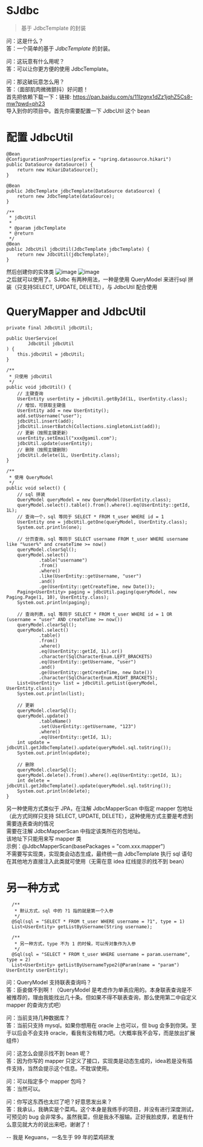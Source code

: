 # SJdbc
> 基于 JdbcTemplate 的封装

问：这是什么？  
答：一个简单的基于 *JdbcTemplate* 的封装。  
  
问：这玩意有什么用呢？  
答：可以让你更方便的使用 JdbcTemplate。  
  
问：那这破玩意怎么用？  
答：（面部肌肉微微颤抖）好问题！  
首先把依赖下载一下：链接: https://pan.baidu.com/s/11Izgnx1dZz1jqhZ5Cs8-mw?pwd=ph23  
导入到你的项目中。首先你需要配置一下 JdbcUtil 这个 bean  
<h1> 配置 JdbcUtil </h1>
  
    @Bean
    @ConfigurationProperties(prefix = "spring.datasource.hikari")
    public DataSource dataSource() {
        return new HikariDataSource();
    }
 
    @Bean
    public JdbcTemplate jdbcTemplate(DataSource dataSource) {
        return new JdbcTemplate(dataSource);
    }
 
    /**
     * jdbcUtil
     * 
     * @param jdbcTemplate
     * @return
     */
    @Bean
    public JdbcUtil jdbcUtil(JdbcTemplate jdbcTemplate) {
        return new JdbcUtil(jdbcTemplate);
    }
    
然后创建你的实体类
![image](https://user-images.githubusercontent.com/53511645/222941699-06b4eaaa-9627-4926-a775-c1bc216a0e58.png)
![image](https://user-images.githubusercontent.com/53511645/222941677-bf90fd5e-e597-4e26-baa4-29bb776aa76c.png)  
之后就可以使用了。SJdbc 有两种用法，一种是使用 QueryModel 来进行sql 拼装（只支持SELECT, UPDATE, DELETE），与 JdbcUtil 配合使用
<h1> QueryMapper and JdbcUtil </h1>
 
    private final JdbcUtil jdbcUtil;
 
    public UserService(
            JdbcUtil jdbcUtil
    ) {
        this.jdbcUtil = jdbcUtil;
    }
 
    /**
     * 只使用 jdbcUtil
     */
    public void jdbcUtil() {
        // 主键查询
        UserEntity userEntity = jdbcUtil.getById(1L, UserEntity.class);
        // 增加，可获取主键值
        UserEntity add = new UserEntity();
        add.setUsername("user");
        jdbcUtil.insert(add);
        jdbcUtil.insertBatch(Collections.singletonList(add));
        // 更新（按照主键更新）
        userEntity.setEmail("xxx@gamil.com");
        jdbcUtil.update(userEntity);
        // 删除（按照主键删除）
        jdbcUtil.delete(1L, UserEntity.class);
    }
 
    /**
     * 使用 QueryModel
     */
    public void select() {
        // sql 拼装
        QueryModel queryModel = new QueryModel(UserEntity.class);
        queryModel.select().table().from().where().eq(UserEntity::getId, 1L);
        // 查询一个，sql 等同于 SELECT * FROM t_user WHERE id = 1
        UserEntity one = jdbcUtil.getOne(queryModel, UserEntity.class);
        System.out.println(one);
 
        // 分页查询，sql 等同于 SELECT username FROM t_user WHERE username like "%user%" and createTime >= now()
        queryModel.clearSql();
        queryModel.select()
                .table("username")
                .from()
                .where()
                .like(UserEntity::getUsername, "user")
                .and()
                .ge(UserEntity::getCreateTime, new Date());
        Paging<UserEntity> paging = jdbcUtil.paging(queryModel, new Paging.Page(1, 10), UserEntity.class);
        System.out.println(paging);
 
        // 查询列表，sql 等同于 SELECT * FROM t_user WHERE id = 1 OR (username = "user" AND createTime >= now())
        queryModel.clearSql();
        queryModel.select()
                .table()
                .from()
                .where()
                .eq(UserEntity::getId, 1L).or()
                .character(SqlCharacterEnum.LEFT_BRACKETS)
                .eq(UserEntity::getUsername, "user")
                .and()
                .ge(UserEntity::getCreateTime, new Date())
                .character(SqlCharacterEnum.RIGHT_BRACKETS);
        List<UserEntity> list = jdbcUtil.getList(queryModel, UserEntity.class);
        System.out.println(list);
 
        // 更新
        queryModel.clearSql();
        queryModel.update()
                .tableName()
                .set(UserEntity::getUsername, "123")
                .where()
                .eq(UserEntity::getId, 1L);
        int update = jdbcUtil.getJdbcTemplate().update(queryModel.sql.toString());
        System.out.println(update);
 
        // 删除
        queryModel.clearSql();
        queryModel.delete().from().where().eq(UserEntity::getId, 1L);
        int delete = jdbcUtil.getJdbcTemplate().update(queryModel.sql.toString());
        System.out.println(delete);
    }
另一种使用方式类似于 JPA，在注解 JdbcMapperScan 中指定 mapper 包地址（此方式同样只支持 SELECT, UPDATE, DELETE），这种使用方式主要是考虑到需要连表查询的情况  
需要在注解 JdbcMapperScan 中指定该类所在的包地址。  
该地址下只能用来写 mapper 类  
示例：@JdbcMapperScan(basePackages = "com.xxx.mapper")  
不需要写实现类，实现类会动态生成，最终统一由 JdbcTemplate 执行 sql 语句  
在其他地方直接注入此类就可使用（无需在意 idea 红线提示的找不到 bean）  
<h1> 另一种方式 </h1>

      /**
       * 默认方式，sql 中的 ?1 指的就是第一个入参
       */
      @Sql(sql = "SELECT * FROM t_user WHERE username = ?1", type = 1)
      List<UserEntity> getListByUsername(String username);
 
      /**
       * 另一种方式，type 不为 1 的时候，可以传对象作为入参
       */
      @Sql(sql = "SELECT * FROM t_user WHERE username = param.username", type = 2)
      List<UserEntity> getListByUsernameType2(@Param(name = "param") UserEntity userEntity);
问：QueryModel 支持联表查询吗？  
答：臣妾做不到啊！（QueryModel 是考虑作为单表应用的。本身联表查询是不被推荐的，理由我能找出几十条。但如果不得不联表查询，那么使用第二中自定义 mapper 的查询方式吧）  

问：当前支持几种数据库？  
答：当前只支持 mysql。如果你想用在 oracle 上也可以，但 bug 会多到你哭。至于以后会不会支持 oracle，看我有没有精力吧。（大概率我不会写，而是放出扩展组件）  

问：这怎么会提示找不到 bean 呢？  
答：因为你写的 mapper 只定义了接口，实现类是动态生成的，idea若是没有插件支持，当然会提示这个信息。不耽误使用。  

问：可以指定多个 mapper 包吗？  
答：当然可以。  

问：你写这东西也太烂了吧？好意思发出来？  
答：我承认，我确实是个菜鸡。这个本身是我练手的项目，并没有进行深度测试，可预见的 bug 会非常多。虽然我菜，但是我永不服输。正好我脸皮厚，若是有什么意见就大方的说出来吧，谢谢了！  

-- 我是 Keguans，一名生于 99 年的菜鸡研发
